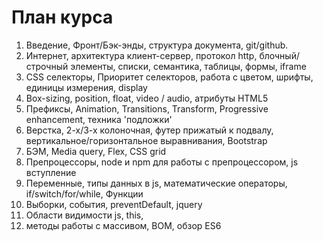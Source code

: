 <h1>План курса</h1>

<ol>
<li>
    Введение,
    Фронт/Бэк-энды,
    структура документа,
    git/github.
</li>
<li>
    Интернет, архитектура клиент-сервер, протокол http,
    блочный/строчный элементы, списки, семантика,
    таблицы, формы, iframe
</li>
<li>
    CSS селекторы,
    Приоритет селекторов,
    работа с цветом,
    шрифты, единицы измерения, display
</li>
<li>
    Box-sizing, 
    position, 
    float, 
    video / audio, 
    атрибуты HTML5
</li>
<li>
    Префиксы, Animation, Transitions, Transform, Progressive enhancement, техника 'подложки'
</li>
<li>
    Верстка, 2-х/3-х колоночная, футер прижатый к подвалу,
    вертикальное/горизонтальное выравнивания, Bootstrap
</li>
<li>
    БЭМ, Media query, Flex, CSS grid
</li>
<li>
    Препроцессоры, node и npm для работы с препроцессором, js вступление
</li>
<li>
    Переменные, типы данных в js, математические операторы, if/switch/for/while, Функции
</li>
<li>
    Выборки, события, preventDefault, jquery
</li>
<li>
    Области видимости js, this,
</li>
<li>
   методы работы с массивом, BOM, обзор ES6
</li>
</ol>